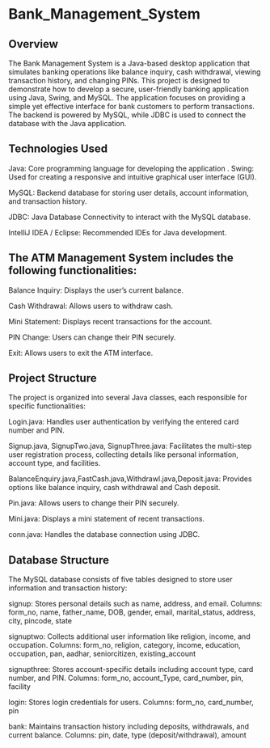 # Bank_Management_System

## Overview

The Bank Management System is a Java-based desktop application that simulates banking operations like balance inquiry, cash withdrawal, viewing transaction history, and changing PINs. This project is designed to demonstrate how to develop a secure, user-friendly banking application using Java, Swing, and MySQL.
The application focuses on providing a simple yet effective interface for bank customers to perform transactions. The backend is powered by MySQL, while JDBC is used to connect the database with the Java application.


## Technologies Used

Java: Core programming language for developing the application
.
Swing: Used for creating a responsive and intuitive graphical user interface (GUI).

MySQL: Backend database for storing user details, account information, and transaction history.

JDBC: Java Database Connectivity to interact with the MySQL database.

IntelliJ IDEA / Eclipse: Recommended IDEs for Java development.



## The ATM Management System includes the following functionalities:

Balance Inquiry: Displays the user’s current balance.

Cash Withdrawal: Allows users to withdraw cash.

Mini Statement: Displays recent transactions for the account.

PIN Change: Users can change their PIN securely.

Exit: Allows users to exit the ATM interface.

## Project Structure

The project is organized into several Java classes, each responsible for specific functionalities:

Login.java: Handles user authentication by verifying the entered card number and PIN.

Signup.java, SignupTwo.java, SignupThree.java: Facilitates the multi-step user registration process, collecting details like personal information, account type, and facilities.

BalanceEnquiry.java,FastCash.java,Withdrawl.java,Deposit.java: Provides options like balance inquiry, cash withdrawal and Cash deposit.

Pin.java: Allows users to change their PIN securely.

Mini.java: Displays a mini statement of recent transactions.

conn.java: Handles the database connection using JDBC.

## Database Structure

The MySQL database consists of five tables designed to store user information and transaction history:

signup: Stores personal details such as name, address, and email.
Columns: form_no, name, father_name, DOB, gender, email, marital_status, address, city, pincode, state

signuptwo: Collects additional user information like religion, income, and occupation.
Columns: form_no, religion, category, income, education, occupation, pan, aadhar, seniorcitizen, existing_account

signupthree: Stores account-specific details including account type, card number, and PIN.
Columns: form_no, account_Type, card_number, pin, facility

login: Stores login credentials for users.
Columns: form_no, card_number, pin

bank: Maintains transaction history including deposits, withdrawals, and current balance.
Columns: pin, date, type (deposit/withdrawal), amount


 
